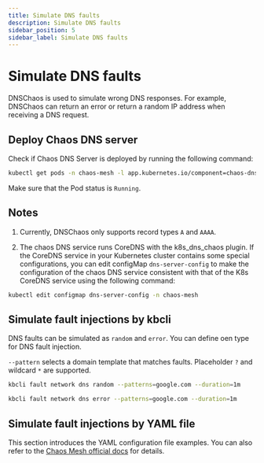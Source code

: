 ```yaml
---
title: Simulate DNS faults
description: Simulate DNS faults
sidebar_position: 5
sidebar_label: Simulate DNS faults
---
```


# Simulate DNS faults

DNSChaos is used to simulate wrong DNS responses. For example, DNSChaos can return an error or return a random IP address when receiving a DNS request.

## Deploy Chaos DNS server

Check if Chaos DNS Server is deployed by running the following command:

```bash
kubectl get pods -n chaos-mesh -l app.kubernetes.io/component=chaos-dns-server
```

Make sure that the Pod status is `Running`.

## Notes

1. Currently, DNSChaos only supports record types `A` and `AAAA`.

2. The chaos DNS service runs CoreDNS with the k8s_dns_chaos plugin. If the CoreDNS service in your Kubernetes cluster contains some special configurations, you can edit configMap `dns-server-config` to make the configuration of the chaos DNS service consistent with that of the K8s CoreDNS service using the following command:

```bash
kubectl edit configmap dns-server-config -n chaos-mesh
```

## Simulate fault injections by kbcli

DNS faults can be simulated as `random` and `error`. You can define oen type for DNS fault injection.

`--pattern` selects a domain template that matches faults. Placeholder `?` and wildcard `*` are supported.

```bash
kbcli fault network dns random --patterns=google.com --duration=1m
```

```bash
kbcli fault network dns error --patterns=google.com --duration=1m
```

## Simulate fault injections by YAML file

This section introduces the YAML configuration file examples. You can also refer to the [Chaos Mesh official docs](https://chaos-mesh.org/docs/next/simulate-network-chaos-on-kubernetes/#create-experiments-using-the-yaml-files) for details.
